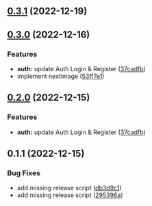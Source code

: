 ## [0.3.1](https://github.com/annminn104/Nextjs-structure/compare/0.3.0...0.3.1) (2022-12-19)

## [0.3.0](https://github.com/annminn104/Nextjs-structure/compare/0.1.1...0.3.0) (2022-12-16)

### Features

- **auth:** update Auth Login & Register ([37cadfb](https://github.com/annminn104/Nextjs-structure/commit/37cadfb2e95b3d83d39e3228370a2eaa46085812))
- implement nextimage ([53ff7e1](https://github.com/annminn104/Nextjs-structure/commit/53ff7e1a50364024ea014dfcefe272cd39a70169))

## [0.2.0](https://github.com/annminn104/Nextjs-structure/compare/0.1.1...0.2.0) (2022-12-15)

### Features

- **auth:** update Auth Login & Register ([37cadfb](https://github.com/annminn104/Nextjs-structure/commit/37cadfb2e95b3d83d39e3228370a2eaa46085812))

## 0.1.1 (2022-12-15)

### Bug Fixes

- add missing release script ([db3d9c1](https://github.com/annminn104/Nextjs-structure/commit/db3d9c116158d3a9053222e1332860f4b6cdee14))
- add missing release script ([295396a](https://github.com/annminn104/Nextjs-structure/commit/295396a91ff3099c1826688bda14f5893756068b))
